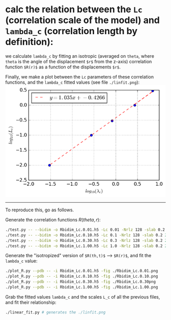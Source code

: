 # calc the relation between the `Lc` (correlation scale of the model) and `lambda_c` (correlation length by definition):
we calculate `lambda_c` by fitting an isotropic (averaged on `theta`, where `theta` is the angle of the displacement `$r$` from the z-axis) correlation function `$R(r)$` as a function of the displacements `$r$`.

Finally, we make a plot between the `Lc` parameters of these correlation functions, and the `lambda_c` fitted values (see file `./linfit.png`):
![-->](./linfit.png)

---

To reproduce this, go as follows.

Generate the correlation functions $R(theta,r)$:
```bash
./test.py -- --bidim -o Rbidim_Lc.0.01.h5 -Lc 0.01 -Nrlz 128 -slab 0.2 2> /dev/null
./test.py -- --bidim -o Rbidim_Lc.0.10.h5 -Lc 0.1 -Nrlz 128 -slab 0.2 2> /dev/null
./test.py -- --bidim -o Rbidim_Lc.0.30.h5 -Lc 0.3 -Nrlz 128 -slab 0.2 2> /dev/null
./test.py -- --bidim -o Rbidim_Lc.1.00.h5 -Lc 1.0 -Nrlz 128 -slab 0.2 2> /dev/null
```

Generate the "isotropized" version of `$R(th,t)$` --> `$R(r)$`, and fit the `lambda_c` value:
```bash
./plot_R.py --pdb -- -i Rbidim_Lc.0.01.h5 -fig ./Rbidim_Lc.0.01.png
./plot_R.py --pdb -- -i Rbidim_Lc.0.10.h5 -fig ./Rbidim_Lc.0.10.png
./plot_R.py --pdb -- -i Rbidim_Lc.0.30.h5 -fig ./Rbidim_Lc.0.30png
./plot_R.py --pdb -- -i Rbidim_Lc.1.00.h5 -fig ./Rbidim_Lc.1.00.png
```

Grab the fitted values `lambda_c` and the scales `L_c` of all the previous files, and fit their relationship:
```bash
./linear_fit.py # generates the ./linfit.png
```

